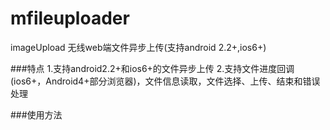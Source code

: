 mfileuploader
=============

imageUpload
无线web端文件异步上传(支持android 2.2+,ios6+)

###特点
1.支持android2.2+和ios6+的文件异步上传
2.支持文件进度回调(ios6+，Android4+部分浏览器)，文件信息读取，文件选择、上传、结束和错误处理

###使用方法

